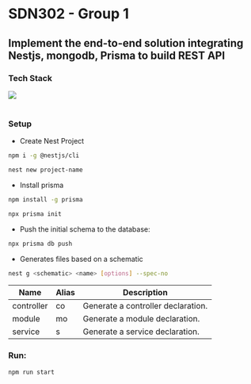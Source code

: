 # SDN302 - Group 1
## Implement the end-to-end solution integrating Nestjs, mongodb, Prisma to build REST API

### Tech Stack
<img src="https://skillicons.dev/icons?i=nestjs,prisma,mongo" /><br/><br/>

### Setup
- Create Nest Project

```bash
npm i -g @nestjs/cli
```

```bash
nest new project-name
```

- Install prisma

```bash
npm install -g prisma
```

```bash
npx prisma init
```

- Push the initial schema to the database:

```bash
npx prisma db push
```

- Generates files based on a schematic

```bash
nest g <schematic> <name> [options] --spec-no
```

| Name        | Alias | Description                                                                                     |
|-------------|-------|-------------------------------------------------------------------------------------------------|
| controller  | co    | Generate a controller declaration.                                                               |
| module      | mo    | Generate a module declaration.                                                                   |
| service     | s     | Generate a service declaration.                                                                  |



### Run:

```bash
npm run start
```

